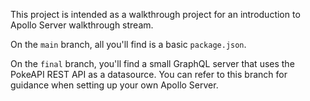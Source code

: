 This project is intended as a walkthrough project for an introduction to Apollo Server walkthrough stream.

On the `main` branch, all you'll find is a basic `package.json`. 

On the `final` branch, you'll find a small GraphQL server that uses the PokeAPI REST API as a datasource. You can refer to this branch for guidance when setting up your own Apollo Server. 
